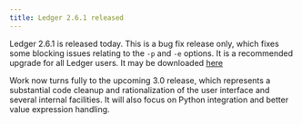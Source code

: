 ```yaml
---
title: Ledger 2.6.1 released
---
```


Ledger 2.6.1 is released today.  This is a bug fix release only, which fixes some blocking issues relating to the `-p` and `-e` options.  It is a recommended upgrade for all Ledger users.  It may be downloaded [here][]

Work now turns fully to the upcoming 3.0 release, which represents a substantial code cleanup and rationalization of the user interface and several internal facilities.  It will also focus on Python integration and better value expression handling.

[here]: http://sourceforge.net/project/showfiles.php?group_id=112869

